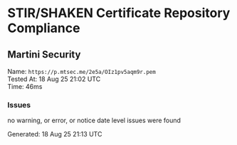 # STIR/SHAKEN Certificate Repository Compliance

## Martini Security

Name: `https://p.mtsec.me/2e5a/OIz1pv5aqm9r.pem`\
Tested At: 18 Aug 25 21:02 UTC\
Time: 46ms

### Issues

no warning, or error, or notice date level issues were found

Generated: 18 Aug 25 21:13 UTC